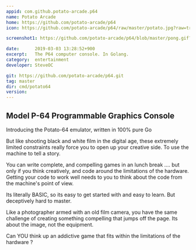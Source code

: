 ```yaml
---
appid: com.github.potato-arcade.p64
name: Potato Arcade
home: https://github.com/potato-arcade/p64
icon: https://github.com/potato-arcade/p64/raw/master/potato.jpg?raw=true

screenshot1: https://github.com/potato-arcade/p64/blob/master/pong.gif?raw=true

date:      2019-03-03 13:28:52+900
excerpt:   The P64 computer console. In Golang.
category:  entertainment
developer: SteveOC

git: https://github.com/potato-arcade/p64.git
tag: master
dir: cmd/potato64
version: 
---
```


## Model P-64 Programmable Graphics Console

Introducing the Potato-64 emulator, written in 100% pure Go

But like shooting black and white film in the digital age, these extremely limited constraints really force you to open up your creative side. To use the machine to tell a story.

You can write complete, and compelling games in an lunch break .... but only if you think creatively, and code around the limitations of the hardware. Getting your code to work well needs to you to think about the code from the machine's point of view.

Its literally BASIC, so its easy to get started with and easy to learn. But deceptively hard to master.

Like a photographer armed with an old film camera, you have the same challenge of creating something compelling that jumps off the page. Its about the image, not the equipment.

Can YOU think up an addictive game that fits within the limitations of the hardware ?

 
